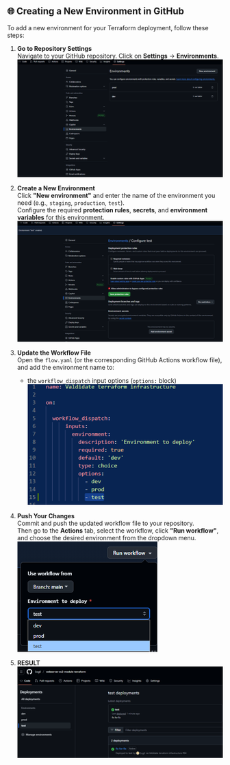 ## 🌐 Creating a New Environment in GitHub

To add a new environment for your Terraform deployment, follow these steps:

1. **Go to Repository Settings**  
   Navigate to your GitHub repository. Click on **Settings** → **Environments**.
![Environment tab](./img/env-tab.png)
2. **Create a New Environment**  
   Click **"New environment"** and enter the name of the environment you need (e.g., `staging`, `production`, `test`).  
   Configure the required **protection rules**, **secrets**, and **environment variables** for this environment.
![Environment settings](./img/env-settings.png)
3. **Update the Workflow File**  
   Open the `flow.yaml` (or the corresponding GitHub Actions workflow file), and add the environment name to:
   - the `workflow_dispatch` input options (`options:` block)
![Change flow](./img/change-flow.png)
4. **Push Your Changes**  
   Commit and push the updated workflow file to your repository.  
   Then go to the **Actions** tab, select the workflow, click **"Run workflow"**, and choose the desired environment from the dropdown menu.
![Dropdown menu](./img/dropdown.png)

5. **RESULT**  
![Result](./img/result.png)